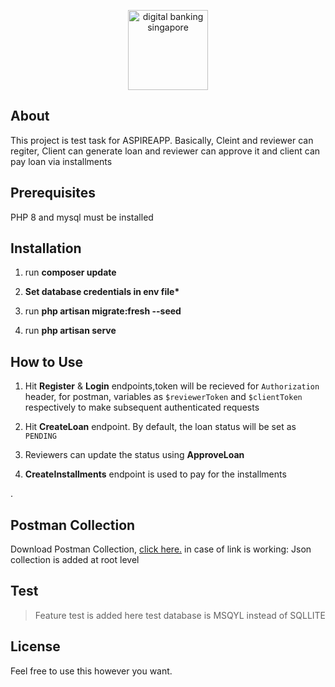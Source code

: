 <p align="center"><a href="https://aspireapp.com" target="_blank"><img src="https://global-uploads.webflow.com/5ed5b60be1889f546024ada0/5ed8a32c8e1f40c8d24bc32b_Aspire%20Logo%402x.png" width="128" alt="digital banking singapore" class="navbar-logo"></a></p>

## About

This project is test task for ASPIREAPP. Basically, Cleint and reviewer can regiter, Client can generate loan and reviewer can approve it and client can pay loan via installments

## Prerequisites

PHP 8 and mysql must be installed

## Installation

1. run **composer update**

2. **Set database credentials in env file\***

3. run **php artisan migrate:fresh --seed**

4. run **php artisan serve**

## How to Use

1. Hit **Register** & **Login** endpoints,token will be recieved for `Authorization` header, for postman, variables as `$reviewerToken` and `$clientToken` respectively to make subsequent authenticated requests

2. Hit **CreateLoan** endpoint. By default, the loan status will be set as `PENDING`

3. Reviewers can update the status using **ApproveLoan**

4. **CreateInstallments** endpoint is used to pay for the installments

.

## Postman Collection

Download Postman Collection, [click here.](https://www.getpostman.com/collections/f8b0e1759d0e8adcfd43)
in case of link is working: Json collection is added at root level

## Test

> Feature test is added here test database is MSQYL instead of SQLLITE

## License

Feel free to use this however you want.

